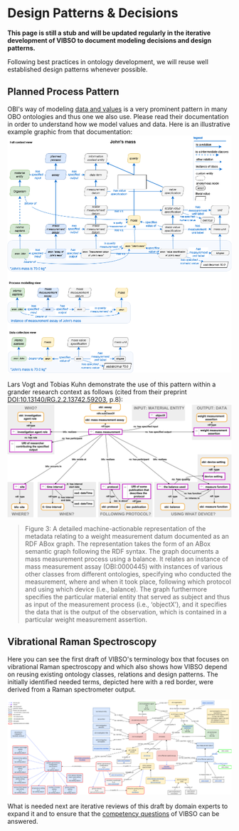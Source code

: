 # Design Patterns & Decisions
 
**This page is still a stub and will be updated regularly in the iterative development of VIBSO to document modeling decisions and design patterns.**

Following best practices in ontology development, we will reuse well established design patterns whenever possible.

## Planned Process Pattern
 OBI's way of modeling [data and values](https://github.com/obi-ontology/obi/wiki/Data-and-Values) is a very prominent pattern in many OBO ontologies and thus one we also use. Please read their documentation in order to understand how we model values and data. Here is an illustrative example graphic from that documentation:  ![measurement process pattern example](images/data_john_mass.png) 

Lars Vogt and Tobias Kuhn demonstrate the use of this pattern within a grander research context as follows (cited from their preprint [DOI:10.13140/RG.2.2.13742.59203](http://doi.org/10.13140/RG.2.2.13742.59203), p.8):
![measurement process pattern example](images/Fig4_10.13140_RG.2.2.13742.59203.png)

 > Figure 3: A detailed machine-actionable representation of the metadata relating to a weight measurement datum documented as an RDF ABox graph. The representation takes the form of an ABox semantic graph following the RDF syntax. The graph documents a mass measurement process using a balance. It relates an instance of mass measurement assay (OBI:0000445) with instances of various other classes from different ontologies, specifying who conducted the measurement, where and when it took place, following which protocol and using which device (i.e., balance). The graph furthermore specifies the particular material entity that served as subject and thus as input of the measurement process (i.e., ‘objectX’), and it specifies the data that is the output of the observation, which is contained in a particular weight measurement assertion.


## Vibrational Raman Spectroscopy

Here you can see the first draft of VIBSO's terminology box that focuses on vibrational Raman spectroscopy and which also shows how VIBSO depend on reusing existing ontology classes, relations and design patterns. The initially identified needed terms, depicted here with a red border, were derived from a Raman spectrometer output.

![Raman spectroscopy terminology box](images/VIBSO_Raman_Tbox.png)

What is needed next are iterative reviews of this draft by domain experts to expand it and to ensure that the [competency questions](competency_questions.md) of VIBSO can be answered. 